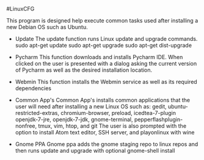 
#LinuxCFG

This program is designed help execute common tasks used after installing a
new Debian OS such as Ubuntu.

- Update
The update function runs Linux update and upgrade commands.
sudo apt-get update
sudo apt-get upgrade
sudo apt-get dist-upgrade

- Pycharm
This function downloads and installs Pycharm IDE. When clicked on the user
is presented with a dialog asking the current version of Pycharm as well as
the desired installation location.

- Webmin
This function installs the Webmin service as well as its required dependencies

- Common App's
Common App's installs common applications that the user will need after installing
a new Linux OS such as:
                       gedit, ubuntu-restricted-extras, chromium-browser, preload,
                       icedtea-7-plugin openjdk-7-jre, openjdk-7-jdk, gnome-terminal,
                       pepperflashplugin-nonfree, tmux, vim, htop, and git
The user is also prompted with the option to install Atom text editor, SSH server,
and playonlinux with wine

- Gnome PPA
Gnome ppa adds the gnome staging repo to linux repos and then runs update and upgrade
with optional gnome-shell install



